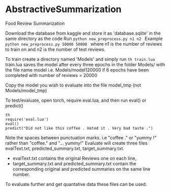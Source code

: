 # AbstractiveSummarization
Food Review Summarization

Download the database from kaggle and store it as 'database.sqlite' in the same directory as the code 
Run 
```python new_preprocess.py n1 n2 ```
Example
```python new_preprocess.py 50000 50000 ```
where n1 is the number of reviews to train on and n2 is the number of test reviews.

To train create a directory named 'Models' and simply run
 ```th train.lua```
 train.lua saves the model after every three epochs in the folder Models/ with the file name model<numberOfReviews>
 i.e. Models/model120000 if 6 epochs have been completed with number of reviews = 20000
 
 Copy the model you wish to evaluate into the file model_tmp (not Models/model_tmp)
 
 To test/evaluate, open torch, require eval.lua, and then run eval() or predict(<string>)
 
 ```
 th
 require('eval.lua')
 eval()
 predict("Did not like this coffee . Hated it . Very bad taste .")
```
Note the spaces between punctuation marks. i.e "coffee ." or "yummy !" rather than "coffee." and "... yummy!"
Evaluate will create three files evalText.txt, predicted_summary.txt, target_summary.txt.
- evalText.txt contains the original Reviews one on each line,
- target_summary.txt and predicted_summary.txt contain the corresponding original and predicted summaries on the same line number.

To evaluate further and get quantative data these files can be used.
